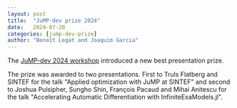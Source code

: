 ```yaml
---
layout: post
title:  "JuMP-dev prize 2024"
date:   2024-07-20
categories: [jump-dev-prize]
author: "Benoît Legat and Joaquim Garcia"
---
```


The [JuMP-dev 2024 workshop](/meetings/jumpdev2024) introduced a new best presentation prize.

The prize was awarded to two presentations.
First to Truls Flatberg and SINTEF for the talk "Applied optimization with JuMP at SINTEF" and second to
Joshua Pulsipher, Sungho Shin, François Pacaud and Mihai Anitescu for the talk
"Accelerating Automatic Differentiation with InfiniteExaModels.jl".
